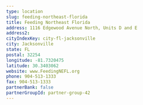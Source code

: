 ```yaml
---
type: location
slug: feeding-northeast-florida
title: Feeding Northeast Florida
address: 1116 Edgewood Avenue North, Units D and E
address2: 
cityIndexKey: city-fl-jacksonville
city: Jacksonville
state: FL
postal: 32254
longitude: -81.7320475
latitude: 30.3403062
website: www.FeedingNEFL.org
phone: 904-513-1333
fax: 904-513-1333
partnerBank: false
partnerGroupId: partner-group-42
---
```

